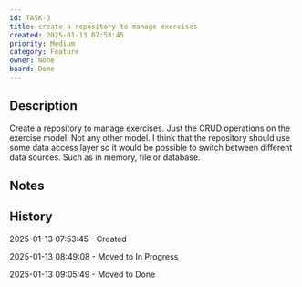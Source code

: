 ```yaml
---
id: TASK-3
title: create a repository to manage exercises
created: 2025-01-13 07:53:45
priority: Medium
category: Feature
owner: None
board: Done
---
```


## Description
Create a repository to manage exercises. Just the CRUD operations on the exercise model. Not any other model.
I think that the repository should use some data access layer so it would be possible to switch between different data sources.
Such as in memory, file or database.

## Notes


## History
2025-01-13 07:53:45 - Created

2025-01-13 08:49:08 - Moved to In Progress

2025-01-13 09:05:49 - Moved to Done

